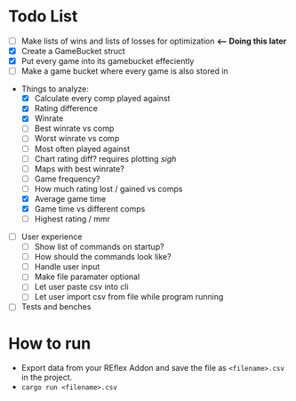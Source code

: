 # Todo List
- [ ] Make lists of wins and lists of losses for optimization **<-- Doing this later**
- [x] Create a GameBucket struct
- [x] Put every game into its gamebucket effeciently
- [ ] Make a game bucket where every game is also stored in
- Things to analyze:
    - [x] Calculate every comp played against
    - [x] Rating difference
    - [x] Winrate
    - [ ] Best winrate vs comp
    - [ ] Worst winrate vs comp
    - [ ] Most often played against
    - [ ] Chart rating diff? requires plotting *sigh*
    - [ ] Maps with best winrate?
    - [ ] Game frequency?
    - [ ] How much rating lost / gained vs comps
    - [x] Average game time
    - [x] Game time vs different comps
    - [ ] Highest rating / mmr
- [ ] User experience
    - [ ] Show list of commands on startup?
    - [ ] How should the commands look like?
    - [ ] Handle user input
    - [ ] Make file paramater optional
    - [ ] Let user paste csv into cli
    - [ ] Let user import csv from file while program running
- [ ] Tests and benches

# How to run
- Export data from your REflex Addon and save the file as `<filename>.csv` in the project.
- `cargo run <filename>.csv`
